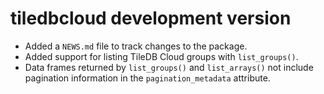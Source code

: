 # tiledbcloud development version

* Added a `NEWS.md` file to track changes to the package.
* Added support for listing TileDB Cloud groups with `list_groups()`.
* Data frames returned by `list_groups()` and `list_arrays()` not include pagination information in the `pagination_metadata` attribute.
